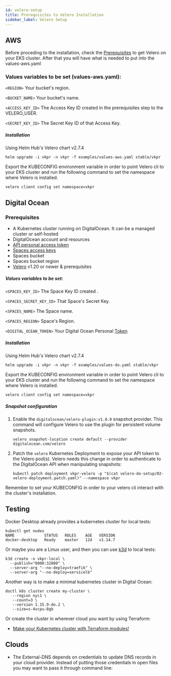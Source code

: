 ```yaml
---
id: velero-setup
title: Prerequisites to Velero Installation
sidebar_label: Velero Setup
---
```


## AWS

Before proceding to the installation, check the [Prerequisites](https://velero.io/docs/v1.2.0/basic-install/) to get Velero on your EKS cluster. After that you will have what is needed to put into the values-aws.yaml

### Values variables to be set (values-aws.yaml):

`<REGION>` Your bucket's region.

`<BUCKET_NAME>`  Your bucket's name.

`<ACCESS_KEY_ID>`  The Access Key ID created in the prerequisites step to the VELERO_USER.

`<SECRET_KEY_ID>` The Secret Key ID of that Access Key.

##### Installation
Using Helm Hub's Velero chart v2.7.4

```
helm upgrade -i vkpr -n vkpr -f examples/values-aws.yaml stable/vkpr  
```

Export the KUBECONFIG environment variable in order to point Velero cli to your EKS cluster and run the following command to set the namespace where Velero is installed. 

    
    velero client config set namespace=vkpr
    

## Digital Ocean

### Prerequisites
* A Kubernetes cluster running on DigitalOcean. It can be a managed cluster or self-hosted
* DigitalOcean account and resources
* [API personal access token](https://www.digitalocean.com/docs/api/create-personal-access-token/)
* [Spaces access keys](https://www.digitalocean.com/docs/spaces/how-to/administrative-access/)
* Spaces bucket
* Spaces bucket region
* [Velero](https://velero.io/docs/v1.2.0/basic-install/) v1.20 or newer & prerequisites

##### Values variables to be set:

`<SPACES_KEY_ID>`  The Space Key ID created .

`<SPACES_SECRET_KEY_ID>` That Space's Secret Key.

`<SPACES_NAME>` The Space name.

`<SPACES_REGION>` Space's Region.

`<DIGITAL_OCEAN_TOKEN>` Your Digital Ocean Personal [Token](https://www.digitalocean.com/docs/apis-clis/api/create-personal-access-token/)

##### Installation
Using Helm Hub's Velero chart v2.7.4

```
helm upgrade -i vkpr -n vkpr -f examples/values-do.yaml stable/vkpr  
```
Export the KUBECONFIG environment variable in order to point Velero cli to your EKS cluster and run the following command to set the namespace where Velero is installed. 

    
    velero client config set namespace=vkpr

##### Snapshot configuration

1. Enable the `digitalocean/velero-plugin:v1.0.0` snapshot provider. This command will configure Velero to use the plugin for persistent volume snapshots.

    ```
    velero snapshot-location create default --provider digitalocean.com/velero
    ```

2. Patch the `velero` Kubernetes Deployment to expose your API token to the Velero pod(s). Velero needs this change in order to authenticate to the DigitalOcean API when manipulating snapshots:

    ```
    kubectl patch deployment vkpr-velero -p "$(cat velero-do-setup/02-velero-deployment.patch.yaml)" --namespace vkpr

Remember to set your KUBECONFIG in order to your velero cli interact with the cluster's installation.



## Testing

Docker Desktop already provides a kubernetes cluster for local tests:

```shell script
kubectl get nodes
NAME             STATUS   ROLES    AGE   VERSION
docker-desktop   Ready    master   12d   v1.14.7
```
Or maybe you are a Linux user, and then you can use [k3d](https://github.com/rancher/k3d) to local tests:

```shell script
k3d create -n vkpr-local \
  --publish="8000:32080" \
  --server-arg "--no-deploy=traefik" \
  --server-arg "--no-deploy=servicelb"
```
Another way is to make a minimal kubernetes cluster in Digital Ocean:

```shell script
doctl k8s cluster create my-cluster \
   --region nyc1 \
   --count=3 \
   --version 1.15.9-do.2 \
   --size=s-4vcpu-8gb
```

Or create the cluster in wherever cloud you want by using Terraform:

- [Make your Kubernetes cluster with Terraform modules!](https://www.terraform.io/docs/providers/index.html)

## Clouds
- The External-DNS depends on credentials to update DNS records in your cloud provider. Instead of putting those credentials in open files you may want to pass it through command line:


